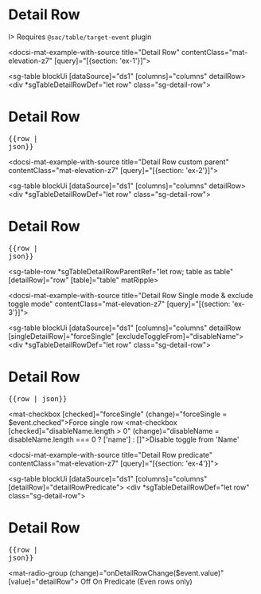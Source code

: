 # Detail Row

I> Requires `@sac/table/target-event` plugin

<docsi-mat-example-with-source title="Detail Row" contentClass="mat-elevation-z7" [query]="[{section: 'ex-1'}]">
  <!--@sac-example:ex-1-->
  <sg-table blockUi [dataSource]="ds1" [columns]="columns" detailRow>
    <div *sgTableDetailRowDef="let row" class="sg-detail-row">
      <div>
        <h1>Detail Row</h1>
        <pre>{{row | json}}</pre>
      </div>
    </div>
  </sg-table>
  <!--@sac-example:ex-1-->
</docsi-mat-example-with-source>

<docsi-mat-example-with-source title="Detail Row custom parent" contentClass="mat-elevation-z7" [query]="[{section: 'ex-2'}]">
  <!--@sac-example:ex-2-->
  <sg-table blockUi [dataSource]="ds1" [columns]="columns" detailRow>
    <div *sgTableDetailRowDef="let row" class="sg-detail-row">
      <div>
        <h1>Detail Row</h1>
        <pre>{{row | json}}</pre>
      </div>
    </div>
    <sg-table-row *sgTableDetailRowParentRef="let row; table as table"
              [detailRow]="row" [table]="table"
              matRipple>
    </sg-table-row>
  </sg-table>
  <!--@sac-example:ex-2-->
</docsi-mat-example-with-source>

<docsi-mat-example-with-source title="Detail Row Single mode & exclude toggle mode" contentClass="mat-elevation-z7" [query]="[{section: 'ex-3'}]">
  <!--@sac-example:ex-3-->
  <sg-table blockUi [dataSource]="ds1" [columns]="columns"
            detailRow [singleDetailRow]="forceSingle" [excludeToggleFrom]="disableName">
    <div *sgTableDetailRowDef="let row" class="sg-detail-row">
      <div>
        <h1>Detail Row</h1>
        <pre>{{row | json}}</pre>
      </div>
    </div>
  </sg-table>
  <mat-checkbox [checked]="forceSingle" (change)="forceSingle = $event.checked">Force single row</mat-checkbox>
  <mat-checkbox [checked]="disableName.length > 0" (change)="disableName = disableName.length === 0 ? ['name'] : []">Disable toggle from 'Name'</mat-checkbox>
  <!--@sac-example:ex-3-->
</docsi-mat-example-with-source>

<docsi-mat-example-with-source title="Detail Row predicate" contentClass="mat-elevation-z7" [query]="[{section: 'ex-4'}]">
  <!--@sac-example:ex-4-->
  <sg-table blockUi [dataSource]="ds1" [columns]="columns"
            [detailRow]="detailRowPredicate">
    <div *sgTableDetailRowDef="let row" class="sg-detail-row">
      <div>
        <h1>Detail Row</h1>
        <pre>{{row | json}}</pre>
      </div>
    </div>
  </sg-table>
  <mat-radio-group (change)="onDetailRowChange($event.value)" [value]="detailRow">
    <mat-radio-button value="off">Off</mat-radio-button>
    <mat-radio-button value="on">On</mat-radio-button>
    <mat-radio-button value="predicate">Predicate (Even rows only)</mat-radio-button>
  </mat-radio-group>
  <!--@sac-example:ex-4-->
</docsi-mat-example-with-source>
